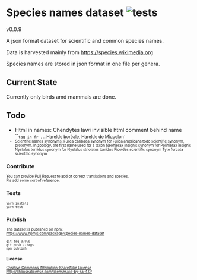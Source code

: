 # Species names dataset ![tests](https://github.com/species-names/dataset/actions/workflows/tests.yaml/badge.svg)


v0.0.9

A json format dataset for scientific and common species names.

Data is harvested mainly from https://species.wikimedia.org

Species names are stored in json format in one file per genera.

## Current State
Currently only birds amd mammals are done.  

## Todo
- Html in names: Chendytes lawi invisible html comment behind name
  ``<small>` tag in fr , `...Harelde boréale, Harelde de Miquelon<small>`
- Scientific names synonyms:
  Fulica caribaea synonym for Fulica americana todo scientific synonym, protonym. In zoology, the first name used for a taxon
  Neohierax insignis synonym for Polihierax insignis
  Nystalus torridus synonym for Nystalus striolatus torridus
  Picoides scientific synonym
  Tyto furcata scientific synonym

## Contribute
You can provide Pull Request to add or correct translations and species.  
Pls add some sort of reference.  

## Tests

    yarn install
    yarn test

## Publish
The dataset is published on npm:  
https://www.npmjs.com/package/species-names-dataset

    git tag 0.0.8
    git push --tags
    npm publish

### License

[Creative Commons Attribution-ShareAlike License](https://creativecommons.org/licenses/by-sa/4.0/)  
http://choosealicense.com/licenses/cc-by-sa-4.0/
